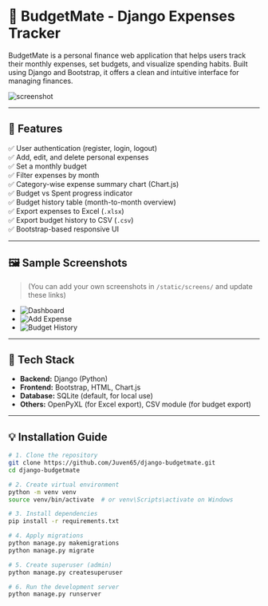 # 💸 BudgetMate - Django Expenses Tracker

BudgetMate is a personal finance web application that helps users track their monthly expenses, set budgets, and visualize spending habits. Built using Django and Bootstrap, it offers a clean and intuitive interface for managing finances.

![screenshot](https://via.placeholder.com/900x400?text=Add+Screenshot+Here)

---

## 🔧 Features

✅ User authentication (register, login, logout)  
✅ Add, edit, and delete personal expenses  
✅ Set a monthly budget  
✅ Filter expenses by month  
✅ Category-wise expense summary chart (Chart.js)  
✅ Budget vs Spent progress indicator  
✅ Budget history table (month-to-month overview)  
✅ Export expenses to Excel (`.xlsx`)  
✅ Export budget history to CSV (`.csv`)  
✅ Bootstrap-based responsive UI

---

## 🖼 Sample Screenshots

> (You can add your own screenshots in `/static/screens/` and update these links)

- ![Dashboard](static/screens/dashboard.png)
- ![Add Expense](static/screens/add_expense.png)
- ![Budget History](static/screens/budget_history.png)

---

## 🚀 Tech Stack

- **Backend:** Django (Python)
- **Frontend:** Bootstrap, HTML, Chart.js
- **Database:** SQLite (default, for local use)
- **Others:** OpenPyXL (for Excel export), CSV module (for budget export)

---

## 💡 Installation Guide

```bash
# 1. Clone the repository
git clone https://github.com/Juven65/django-budgetmate.git
cd django-budgetmate

# 2. Create virtual environment
python -m venv venv
source venv/bin/activate  # or venv\Scripts\activate on Windows

# 3. Install dependencies
pip install -r requirements.txt

# 4. Apply migrations
python manage.py makemigrations
python manage.py migrate

# 5. Create superuser (admin)
python manage.py createsuperuser

# 6. Run the development server
python manage.py runserver
